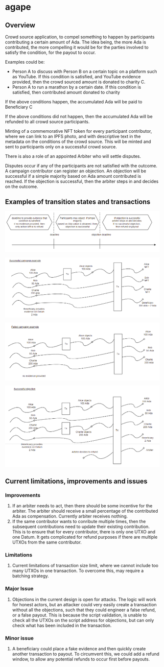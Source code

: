 # agape

## Overview
Crowd source application, to compel something to happen by participants contributing a certain amount of Ada. The idea being, the more Ada is contributed, the more compelling it would be for the parties involved to satisfy the condition, for the payout to occur. 

Examples could be:
 - Person A to discuss with Person B on a certain topic on a platform such as YouTube. If this condition is satisfied, and YouTube evidence provided, then the crowd sourced amount is donated to charity C.
 - Person A to run a marathon by a certain date. If this condition is satisfied, then contributed amount donated to charity

If the above conditions happen, the accumulated Ada will be paid to Beneficiary C

If the above conditions did not happen, then the accumulated Ada will be refunded to all crowd source participants.

Minting of a commemorative NFT token for every participant contributor, where we can link to an IPFS photo, and with descriptive text in the metadata on the conditions of the crowd source. This will be minted and sent to participants only on a successful crowd source.

There is also a role of an appointed Arbiter who will settle disputes.

Disputes occur if any of the participants are not satisfied with the outcome. A campaign contributor can register an objection. An objection will be successful if a simple majority based on Ada amount contributed is reached. If the objection is successful, then the arbiter steps in and decides on the outcome.

## Examples of transition states and transactions

![Overview](./img/overview.png)

![Succes](./img/success.png)

![Failed](./img/failed.png)

![Successful objection](./img/successfulobject.png)


## Current limitations, improvements and issues

### Improvements
1. If an arbiter needs to act, then there should be some incentive for the arbiter. The arbiter should receive a small percentage of the contributed Ada as compensation. Currently arbiter receives nothing.
2. If the same contributor wants to conribute multiple times, then the subsequent contributions need to update their existing contribution. This is to ensure that for every contributor, there is only one UTXO and one Datum. It gets complicated for refund purposes if there are multiple UTXOs from the same contributor.

### Limitations
1. Current limitations of transaction size limit, where we cannot include too many UTXOs in one transaction. To overcome this, may require a batching strategy.

### Major Issue
1. Objections in the current design is open for attacks. The logic will work for honest actors, but an attacker could very easily create a transaction without all the objections, such that they could engineer a false refund, or a false payout. This is because the script validation, is unable to check all the UTXOs on the script address for objections, but can only check what has been included in the transaction.

### Minor issue
1. A beneficiary could place a fake evidence and then quickly create another transaction to payout. To circumvent this, we could add a refund window, to allow any potential refunds to occur first before payouts.




